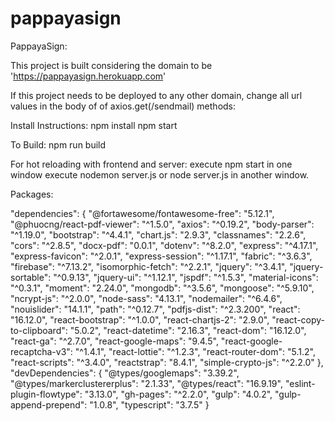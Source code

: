 # pappayasign
PappayaSign:

This project is built considering the domain to be 'https://pappayasign.herokuapp.com'

If this project needs to be deployed to any other domain, change all url values in the body of of axios.get(/sendmail) methods:


Install Instructions: npm install npm start

To Build: npm run build

For hot reloading with frontend and server:
execute npm start in one window
execute nodemon server.js or node server.js in another window.


Packages:


  "dependencies": {
    "@fortawesome/fontawesome-free": "5.12.1",
    "@phuocng/react-pdf-viewer": "^1.5.0",
    "axios": "^0.19.2",
    "body-parser": "^1.19.0",
    "bootstrap": "^4.4.1",
    "chart.js": "2.9.3",
    "classnames": "2.2.6",
    "cors": "^2.8.5",
    "docx-pdf": "0.0.1",
    "dotenv": "^8.2.0",
    "express": "^4.17.1",
    "express-favicon": "^2.0.1",
    "express-session": "^1.17.1",
    "fabric": "^3.6.3",
    "firebase": "^7.13.2",
    "isomorphic-fetch": "^2.2.1",
    "jquery": "^3.4.1",
    "jquery-sortable": "^0.9.13",
    "jquery-ui": "^1.12.1",
    "jspdf": "^1.5.3",
    "material-icons": "^0.3.1",
    "moment": "2.24.0",
    "mongodb": "^3.5.6",
    "mongoose": "^5.9.10",
    "ncrypt-js": "^2.0.0",
    "node-sass": "4.13.1",
    "nodemailer": "^6.4.6",
    "nouislider": "14.1.1",
    "path": "^0.12.7",
    "pdfjs-dist": "^2.3.200",
    "react": "16.12.0",
    "react-bootstrap": "^1.0.0",
    "react-chartjs-2": "2.9.0",
    "react-copy-to-clipboard": "5.0.2",
    "react-datetime": "2.16.3",
    "react-dom": "16.12.0",
    "react-ga": "^2.7.0",
    "react-google-maps": "9.4.5",
    "react-google-recaptcha-v3": "^1.4.1",
    "react-lottie": "^1.2.3",
    "react-router-dom": "5.1.2",
    "react-scripts": "^3.4.0",
    "reactstrap": "8.4.1",
    "simple-crypto-js": "^2.2.0"
  },
  "devDependencies": {
    "@types/googlemaps": "3.39.2",
    "@types/markerclustererplus": "2.1.33",
    "@types/react": "16.9.19",
    "eslint-plugin-flowtype": "3.13.0",
    "gh-pages": "^2.2.0",
    "gulp": "4.0.2",
    "gulp-append-prepend": "1.0.8",
    "typescript": "3.7.5"
  }

